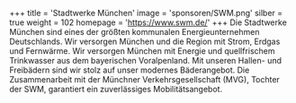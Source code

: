 +++
title = 'Stadtwerke München'
image = 'sponsoren/SWM.png'
silber = true
weight = 102
homepage = 'https://www.swm.de/'
+++
Die Stadtwerke München sind eines der größten kommunalen Energieunternehmen Deutschlands. Wir versorgen München und die Region mit Strom, Erdgas und Fernwärme. 
Wir versorgen München mit Energie und quellfrischem Trinkwasser aus dem bayerischen Voralpenland. Mit unseren Hallen- und Freibädern sind wir stolz auf unser modernes Bäderangebot. Die Zusammenarbeit mit der Münchner Verkehrsgesellschaft (MVG), Tochter der SWM, garantiert ein zuverlässiges Mobilitätsangebot.
